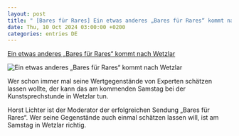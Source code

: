 ```yaml
---
layout: post
title: " [Bares für Rares] Ein etwas anderes „Bares für Rares“ kommt nach Wetzlar"
date: Thu, 10 Oct 2024 03:00:00 +0200
categories: entries DE
---
```

[Ein etwas anderes „Bares für Rares“ kommt nach Wetzlar](https://www.mittelhessen.de/lokales/lahn-dill-kreis/wetzlar/ein-etwas-anderes-bares-fuer-rares-kommt-nach-wetzlar-4034401)

![Ein etwas anderes „Bares für Rares“ kommt nach Wetzlar](https://img.mittelhessen.de/lokales/lahn-dill-kreis/wetzlar/vcffqi-kunstsprechstundewetzlar09102024/alternates/OG_IMAGE_1200/kunstsprechstundewetzlar09102024)

Wer schon immer mal seine Wertgegenstände von Experten schätzen lassen wollte, der kann das am kommenden Samstag bei der Kunstsprechstunde in Wetzlar tun.

Horst Lichter ist der Moderator der erfolgreichen Sendung „Bares für Rares“. Wer seine Gegenstände auch einmal schätzen lassen will, ist am Samstag in Wetzlar richtig.

